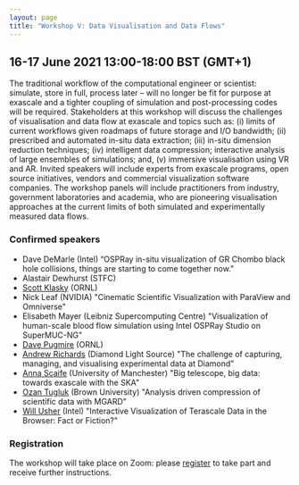 ```yaml
---
layout: page
title: "Workshop V: Data Visualisation and Data Flows"
---
```


## 16-17 June 2021 13:00-18:00 BST (GMT+1)

The traditional workflow of the computational engineer or scientist:
simulate, store in full, process later – will no longer be fit for
purpose at exascale and a tighter coupling of simulation and
post-processing codes will be required. Stakeholders at this workshop
will discuss the challenges of visualisation and data flow at exascale
and topics such as: (i) limits of current workflows given roadmaps of
future storage and I/O bandwidth; (ii) prescribed and automated
in-situ data extraction; (iii) in-situ dimension reduction techniques;
(iv) intelligent data compression; interactive analysis of large
ensembles of simulations; and, (v) immersive visualisation using VR
and AR. Invited speakers will include experts from exascale programs,
open source initiatives, vendors and commercial visualization software
companies. The workshop panels will include practitioners from
industry, government laboratories and academia, who are pioneering
visualisation approaches at the current limits of both simulated and
experimentally measured data flows.

### Confirmed speakers

* Dave DeMarle (Intel) “OSPRay in-situ visualization of GR Chombo black hole collisions, things are starting to come together now."
* Alastair Dewhurst (STFC)
* [Scott Klasky](https://csmd.ornl.gov/profile/scott-klasky) (ORNL)
* Nick Leaf (NVIDIA) "Cinematic Scientific Visualization with ParaView and Omniverse"
* Elisabeth Mayer (Leibniz Supercomputing Centre) "Visualization of human-scale blood flow simulation using Intel OSPRay Studio on SuperMUC-NG"
* [Dave Pugmire](https://csmd.ornl.gov/profile/dave-pugmire) (ORNL)
* [Andrew Richards](https://www.diamond.ac.uk/Home/News/LatestNews/2017/19-01-17.html) (Diamond Light Source) "The challenge of capturing, managing, and visualising experimental data at Diamond"
* [Anna Scaife](https://www.skatelescope.org/teamska/anna-scaife) (University of Manchester) "Big telescope, big data: towards exascale with the SKA" 
* [Ozan Tugluk](https://appliedmath.brown.edu/people/ozan-tugluk) (Brown University) "Analysis driven compression of scientific data with MGARD"
* [Will Usher](https://www.willusher.io) (Intel) "Interactive Visualization of Terascale Data in the Browser: Fact or Fiction?"

### Registration
The workshop will take place on Zoom: please [register](https://www.eventbrite.co.uk/e/excalibur-workshop-on-data-visualisation-and-data-flows-tickets-155943325685) to take part and receive further instructions.
